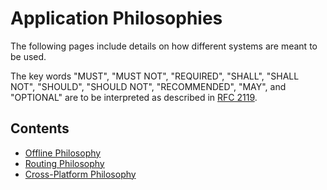 # Application Philosophies
The following pages include details on how different systems are meant to be used.

The key words "MUST", "MUST NOT", "REQUIRED", "SHALL", "SHALL NOT", "SHOULD", "SHOULD NOT", "RECOMMENDED", "MAY", and
"OPTIONAL" are to be interpreted as described in [RFC 2119](https://datatracker.ietf.org/doc/html/rfc2119).

## Contents
* [Offline Philosophy](contributingGuides/philosophies/OFFLINE.md)
* [Routing Philosophy](contributingGuides/philosophies/ROUTING.md)
* [Cross-Platform Philosophy](contributingGuides/philosophies/CROSS-PLATFORM.md)
